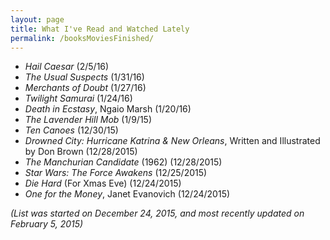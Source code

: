 ```yaml
---
layout: page
title: What I've Read and Watched Lately
permalink: /booksMoviesFinished/
---
```


* *Hail Caesar* (2/5/16)
* *The Usual Suspects* (1/31/16)
* *Merchants of Doubt* (1/27/16)
* *Twilight Samurai* (1/24/16)
* *Death in Ecstasy*, Ngaio Marsh (1/20/16)
* *The Lavender Hill Mob* (1/9/15)
* *Ten Canoes* (12/30/15)
* *Drowned City: Hurricane Katrina & New Orleans*, Written and Illustrated by Don Brown (12/28/2015)
* *The Manchurian Candidate* (1962) (12/28/2015)
* *Star Wars: The Force Awakens* (12/25/2015)
* *Die Hard* (For Xmas Eve) (12/24/2015)
* *One for the Money*, Janet Evanovich (12/24/2015)

*(List was started on December 24, 2015, and most recently updated on February 5, 2015)*